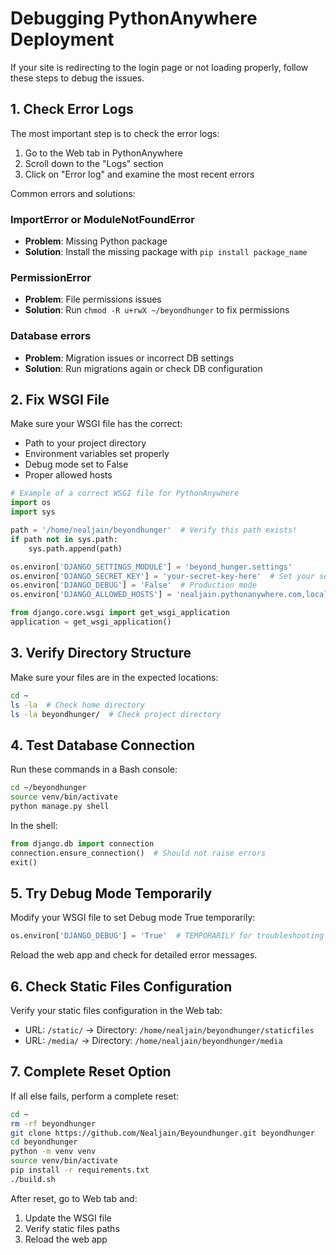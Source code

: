 # Debugging PythonAnywhere Deployment

If your site is redirecting to the login page or not loading properly, follow these steps to debug the issues.

## 1. Check Error Logs

The most important step is to check the error logs:

1. Go to the Web tab in PythonAnywhere
2. Scroll down to the "Logs" section
3. Click on "Error log" and examine the most recent errors

Common errors and solutions:

### ImportError or ModuleNotFoundError
- **Problem**: Missing Python package
- **Solution**: Install the missing package with `pip install package_name`

### PermissionError
- **Problem**: File permissions issues
- **Solution**: Run `chmod -R u+rwX ~/beyondhunger` to fix permissions

### Database errors
- **Problem**: Migration issues or incorrect DB settings
- **Solution**: Run migrations again or check DB configuration

## 2. Fix WSGI File

Make sure your WSGI file has the correct:
- Path to your project directory
- Environment variables set properly
- Debug mode set to False
- Proper allowed hosts

```python
# Example of a correct WSGI file for PythonAnywhere
import os
import sys

path = '/home/nealjain/beyondhunger'  # Verify this path exists!
if path not in sys.path:
    sys.path.append(path)

os.environ['DJANGO_SETTINGS_MODULE'] = 'beyond_hunger.settings'
os.environ['DJANGO_SECRET_KEY'] = 'your-secret-key-here'  # Set your secure key
os.environ['DJANGO_DEBUG'] = 'False'  # Production mode
os.environ['DJANGO_ALLOWED_HOSTS'] = 'nealjain.pythonanywhere.com,localhost,127.0.0.1'

from django.core.wsgi import get_wsgi_application
application = get_wsgi_application()
```

## 3. Verify Directory Structure

Make sure your files are in the expected locations:
```bash
cd ~
ls -la  # Check home directory
ls -la beyondhunger/  # Check project directory
```

## 4. Test Database Connection

Run these commands in a Bash console:
```bash
cd ~/beyondhunger
source venv/bin/activate
python manage.py shell
```

In the shell:
```python
from django.db import connection
connection.ensure_connection()  # Should not raise errors
exit()
```

## 5. Try Debug Mode Temporarily

Modify your WSGI file to set Debug mode True temporarily:
```python
os.environ['DJANGO_DEBUG'] = 'True'  # TEMPORARILY for troubleshooting
```

Reload the web app and check for detailed error messages.

## 6. Check Static Files Configuration

Verify your static files configuration in the Web tab:
- URL: `/static/` → Directory: `/home/nealjain/beyondhunger/staticfiles`
- URL: `/media/` → Directory: `/home/nealjain/beyondhunger/media`

## 7. Complete Reset Option

If all else fails, perform a complete reset:
```bash
cd ~
rm -rf beyondhunger
git clone https://github.com/Nealjain/Beyoundhunger.git beyondhunger
cd beyondhunger
python -m venv venv
source venv/bin/activate
pip install -r requirements.txt
./build.sh
```

After reset, go to Web tab and:
1. Update the WSGI file
2. Verify static files paths
3. Reload the web app 